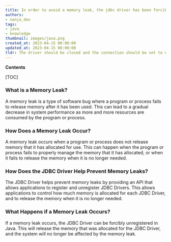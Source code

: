 ```yaml
---
title: In order to avoid a memory leak, the jdbc driver has been forcibly deregistered
authors:
- nanja_dev
tags:
- java
- knowledge
thumbnail: images/java.png
created_at: 2023-04-15 00:00:00
updated_at: 2023-04-15 00:00:00
tldr: The driver should be closed and the connection should be set to null when it is no longer needed.
---
```


**Contents**

[TOC]

### What is a Memory Leak?
A memory leak is a type of software bug where a program or process fails to release memory after it has been used. This can lead to a gradual decrease in system performance as more and more resources are consumed by the program or process.

### How Does a Memory Leak Occur?
A memory leak occurs when a program or process does not release memory that it has allocated for use. This can happen when the program or process fails to properly manage the memory that it has allocated, or when it fails to release the memory when it is no longer needed.

### How Does the JDBC Driver Help Prevent Memory Leaks?
The JDBC Driver helps prevent memory leaks by providing an API that allows applications to register and unregister JDBC Drivers. This allows applications to control how much memory is allocated for each JDBC Driver, and to release the memory when it is no longer needed.

### What Happens if a Memory Leak Occurs?
If a memory leak occurs, the JDBC Driver can be forcibly unregistered in Java. This will release the memory that was allocated for the JDBC Driver, and the system will no longer be affected by the memory leak.
